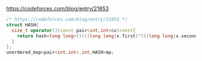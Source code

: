 https://codeforces.com/blog/entry/21853

```cpp
/* https://codeforces.com/blog/entry/21853 */
struct HASH{
  size_t operator()(const pair<int,int>&x)const{
    return hash<long long>()(((long long)x.first)^(((long long)x.second)<<32));
  }
};
unordered_map<pair<int,int>,int,HASH>mp;
```